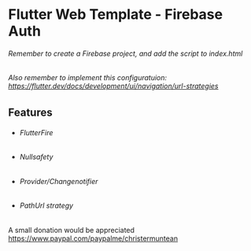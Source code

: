 # Flutter Web Template - Firebase Auth

###### Remember to create a Firebase project, and add the script to index.html
###### Also remember to implement this configuratuion: https://flutter.dev/docs/development/ui/navigation/url-strategies


## Features
- ###### FlutterFire
- ###### Nullsafety
- ###### Provider/Changenotifier
- ###### PathUrl strategy

A small donation would be appreciated
https://www.paypal.com/paypalme/christermuntean
